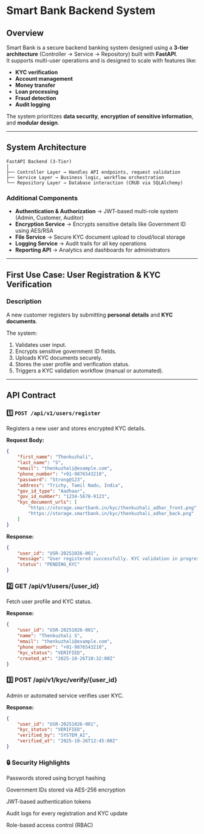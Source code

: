 # Smart Bank Backend System

##  Overview
Smart Bank is a secure backend banking system designed using a **3-tier architecture** (Controller → Service → Repository) built with **FastAPI**.  
It supports multi-user operations and is designed to scale with features like:

- **KYC verification**
- **Account management**
- **Money transfer**
- **Loan processing**
- **Fraud detection**
- **Audit logging**

The system prioritizes **data security**, **encryption of sensitive information**, and **modular design**.

---

## System Architecture
```
FastAPI Backend (3-Tier)
│
├── Controller Layer → Handles API endpoints, request validation
├── Service Layer → Business logic, workflow orchestration
└── Repository Layer → Database interaction (CRUD via SQLAlchemy)
```

### Additional Components

- **Authentication & Authorization** → JWT-based multi-role system (Admin, Customer, Auditor)  
- **Encryption Service** → Encrypts sensitive details like Government ID using AES/RSA  
- **File Service** → Secure KYC document upload to cloud/local storage  
- **Logging Service** → Audit trails for all key operations  
- **Reporting API** → Analytics and dashboards for administrators  

---

## First Use Case: User Registration & KYC Verification

### Description

A new customer registers by submitting **personal details** and **KYC documents**.  

The system:

1. Validates user input.
2. Encrypts sensitive government ID fields.
3. Uploads KYC documents securely.
4. Stores the user profile and verification status.
5. Triggers a KYC validation workflow (manual or automated).

---

## API Contract

### 1️⃣ `POST /api/v1/users/register`

Registers a new user and stores encrypted KYC details.

**Request Body:**

```json
{
    "first_name": "Thenkuzhali",
    "last_name": "S",
    "email": "thenkuzhali@example.com",
    "phone_number": "+91-9876543210",
    "password": "Strong@123",
    "address": "Trichy, Tamil Nadu, India",
    "gov_id_type": "Aadhaar",
    "gov_id_number": "1234-5678-9123",
    "kyc_document_urls": [
        "https://storage.smartbank.in/kyc/thenkuzhali_adhar_front.png",
        "https://storage.smartbank.in/kyc/thenkuzhali_adhar_back.png"
    ]
}
```
**Response:**
```json
{
    "user_id": "USR-20251026-001",
    "message": "User registered successfully. KYC validation in progress.",
    "status": "PENDING_KYC"
}
```

### 2️⃣ GET /api/v1/users/{user_id}

Fetch user profile and KYC status.

**Response:**
```json
{
    "user_id": "USR-20251026-001",
    "name": "Thenkuzhali S",
    "email": "thenkuzhali@example.com",
    "phone_number": "+91-9876543210",
    "kyc_status": "VERIFIED",
    "created_at": "2025-10-26T10:32:00Z"
}
```
### 3️⃣ POST /api/v1/kyc/verify/{user_id}

Admin or automated service verifies user KYC.

**Response:**
```json
{
    "user_id": "USR-20251026-001",
    "kyc_status": "VERIFIED",
    "verified_by": "SYSTEM_AI",
    "verified_at": "2025-10-26T12:45:00Z"
}
```

### 🔒 Security Highlights

Passwords stored using bcrypt hashing

Government IDs stored via AES-256 encryption

JWT-based authentication tokens

Audit logs for every registration and KYC update

Role-based access control (RBAC)
